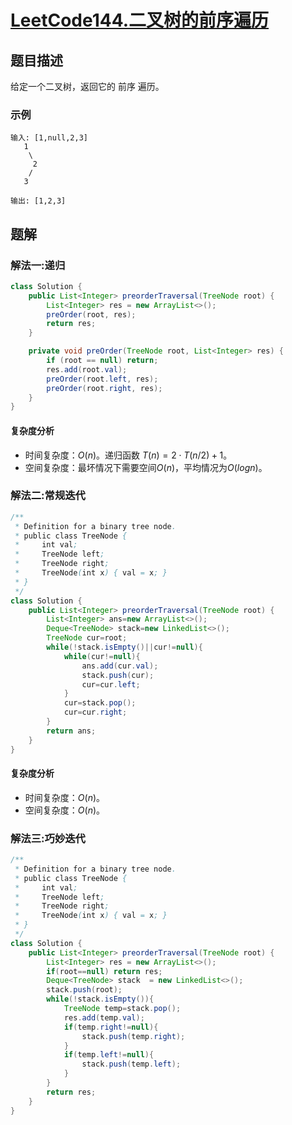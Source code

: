 # [LeetCode144.二叉树的前序遍历](https://leetcode-cn.com/problems/binary-tree-preorder-traversal/)
## 题目描述
给定一个二叉树，返回它的 前序 遍历。
### 示例
```
输入: [1,null,2,3]  
   1
    \
     2
    /
   3 

输出: [1,2,3]
```
## 题解
### 解法一:递归
```java
class Solution {
    public List<Integer> preorderTraversal(TreeNode root) {
        List<Integer> res = new ArrayList<>();
        preOrder(root, res);
        return res;
    }

    private void preOrder(TreeNode root, List<Integer> res) {
        if (root == null) return;
        res.add(root.val);
        preOrder(root.left, res);
        preOrder(root.right, res);
    }
}
```
#### 复杂度分析
- 时间复杂度：$O(n)$。递归函数 $T(n)=2⋅T(n/2)+1$。
- 空间复杂度：最坏情况下需要空间$O(n)$，平均情况为$O(logn)$。
### 解法二:常规迭代
```java
/**
 * Definition for a binary tree node.
 * public class TreeNode {
 *     int val;
 *     TreeNode left;
 *     TreeNode right;
 *     TreeNode(int x) { val = x; }
 * }
 */
class Solution {
    public List<Integer> preorderTraversal(TreeNode root) {
        List<Integer> ans=new ArrayList<>();
        Deque<TreeNode> stack=new LinkedList<>();
        TreeNode cur=root;
        while(!stack.isEmpty()||cur!=null){
            while(cur!=null){
                ans.add(cur.val);
                stack.push(cur);
                cur=cur.left;
            }
            cur=stack.pop();
            cur=cur.right;
        }
        return ans;
    }
}
```
#### 复杂度分析
- 时间复杂度：$O(n)$。
- 空间复杂度：$O(n)$。
### 解法三:巧妙迭代
```java
/**
 * Definition for a binary tree node.
 * public class TreeNode {
 *     int val;
 *     TreeNode left;
 *     TreeNode right;
 *     TreeNode(int x) { val = x; }
 * }
 */
class Solution {
    public List<Integer> preorderTraversal(TreeNode root) {
        List<Integer> res = new ArrayList<>();
        if(root==null) return res;
        Deque<TreeNode> stack  = new LinkedList<>();
        stack.push(root);
        while(!stack.isEmpty()){
            TreeNode temp=stack.pop();
            res.add(temp.val);
            if(temp.right!=null){
                stack.push(temp.right);
            }
            if(temp.left!=null){
                stack.push(temp.left);
            }
        }
        return res;
    }
}
```
